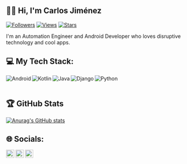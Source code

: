## 🙋‍♂️ Hi, I'm Carlos Jiménez

[![Followers](https://img.shields.io/github/followers/carlosjimz87?color=3279a8&label=Followers&logo=github&logoColor=3279a8)](https://github.com/carlosjimz87?tab=followers)
[![Views](https://komarev.com/ghpvc/?username=carlosjimz87&color=3279a8&label=Views&logo=github&logoColor=3279a8)](https://github.com/carlosjimz87)
[![Stars](https://img.shields.io/github/stars/carlosjimz87?color=3279a8&label=Stars&logo=github&logoColor=3279a8)](https://github.com/carlosjimz87)

I'm an Automation Engineer and Android Developer who loves disruptive technology and cool apps.

## 💻 My Tech Stack:


[<img align="left" alt="Android" src="https://img.shields.io/badge/Android-3DDC84?style=for-the-badge&logo=android&logoColor=white" />]()
[<img align="left" alt="Kotlin"  src="https://img.shields.io/badge/kotlin-%230095D5.svg?style=for-the-badge&logo=kotlin&logoColor=white" />]()
[<img align="left" alt="Java" src="https://img.shields.io/badge/java-%23ED8B00.svg?style=for-the-badge&logo=java&logoColor=white" />]()
[<img align="left" alt="Django" src="https://img.shields.io/badge/django-%23092E20.svg?style=for-the-badge&logo=django&logoColor=white" />]()
[<img align="left" alt="Python" src="https://img.shields.io/badge/python-%2314354C.svg?style=for-the-badge&logo=python&logoColor=white" />]()
  
<br /><br />
  
  
## 🏆 GitHub Stats

[![Anurag's GitHub stats](https://github-readme-stats.vercel.app/api?username=carlosjimz87&count_private=true&show_icons=true&theme=tokyonight)](https://github.com/carlosjimz87/github-readme-stats)

## 🌐 Socials:

 [<img alt="Linkedin" target="_blank" width="22px" src="https://cdn.jsdelivr.net/npm/simple-icons@v3/icons/linkedin.svg" />](https://www.linkedin.com/in/carlosjimz/) 
 [<img alt="Twitter" target="_blank" width="22px" src="https://cdn.jsdelivr.net/npm/simple-icons@v3/icons/twitter.svg" />](https://twitter.com/carlosjimz87) 
 [<img alt="Email" width="22px" src="https://cdn.jsdelivr.net/npm/simple-icons@v3/icons/gmail.svg" />](mailto:carlosjimz87@gmail.com) 
